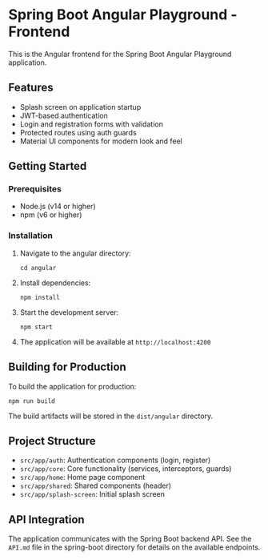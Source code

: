 # Spring Boot Angular Playground - Frontend

This is the Angular frontend for the Spring Boot Angular Playground application.

## Features

- Splash screen on application startup
- JWT-based authentication
- Login and registration forms with validation
- Protected routes using auth guards
- Material UI components for modern look and feel

## Getting Started

### Prerequisites

- Node.js (v14 or higher)
- npm (v6 or higher)

### Installation

1. Navigate to the angular directory:
   ```
   cd angular
   ```

2. Install dependencies:
   ```
   npm install
   ```

3. Start the development server:
   ```
   npm start
   ```

4. The application will be available at `http://localhost:4200`

## Building for Production

To build the application for production:

```
npm run build
```

The build artifacts will be stored in the `dist/angular` directory.

## Project Structure

- `src/app/auth`: Authentication components (login, register)
- `src/app/core`: Core functionality (services, interceptors, guards)
- `src/app/home`: Home page component
- `src/app/shared`: Shared components (header)
- `src/app/splash-screen`: Initial splash screen

## API Integration

The application communicates with the Spring Boot backend API. See the `API.md` file in the spring-boot directory for details on the available endpoints.
